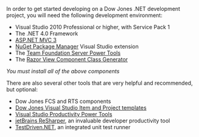 ﻿In order to get started developing on a Dow Jones .NET development project, you will need the following development environment:

* Visual Studio 2010 Professional or higher, with Service Pack 1
* The .NET 4.0 Framework 
* [ASP.NET MVC 3](http://www.asp.net/mvc)
* [NuGet Package Manager](http://nuget.org/) Visual Studio extension
* The [Team Foundation Server Power Tools](http://msdn.microsoft.com/en-us/vstudio/bb980963)
* The [Razor View Component Class Generator](file://sbkntsfap05.dowjones.net/client_share/DJ%20Infrastructure/Tools/RazorViewComponentClassGenerator.vsix)

*You must install all of the above components*

There are also several other tools that are very helpful and recommended, but optional:

* Dow Jones FCS and RTS components
* [Dow Jones Visual Studio Item and Project templates](file://sbkntsfap05.dowjones.net/client_share/DJ%20Infrastructure/Tools)
* [Visual Studio Productivity Power Tools](http://visualstudiogallery.msdn.microsoft.com/d0d33361-18e2-46c0-8ff2-4adea1e34fef/) 
* [jetBrains ReSharper](http://www.jetbrains.com/resharper/), an invaluable developer productivity tool 
* [TestDriven.NET](http://testdriven.net/), an integrated unit test runner